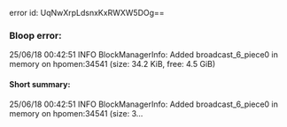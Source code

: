 error id: UqNwXrpLdsnxKxRWXW5DOg==
### Bloop error:

25/06/18 00:42:51 INFO BlockManagerInfo: Added broadcast_6_piece0 in memory on hpomen:34541 (size: 34.2 KiB, free: 4.5 GiB)
#### Short summary: 

25/06/18 00:42:51 INFO BlockManagerInfo: Added broadcast_6_piece0 in memory on hpomen:34541 (size: 3...